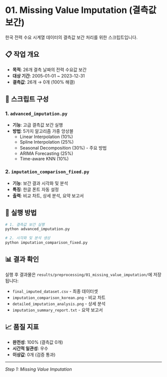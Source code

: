 # 01. Missing Value Imputation (결측값 보간)

한국 전력 수요 시계열 데이터의 결측값 보간 처리를 위한 스크립트입니다.

## 📋 작업 개요

- **목적**: 26개 결측 날짜의 전력 수요값 보간
- **대상 기간**: 2005-01-01 ~ 2023-12-31
- **결측값**: 26개 → 0개 (100% 해결)

## 🐍 스크립트 구성

### 1. `advanced_imputation.py`
- **기능**: 고급 결측값 보간 실행
- **방법**: 5가지 알고리즘 가중 앙상블
  - Linear Interpolation (10%)
  - Spline Interpolation (25%)
  - Seasonal Decomposition (30%) - 주요 방법
  - ARIMA Forecasting (25%)
  - Time-aware KNN (10%)

### 2. `imputation_comparison_fixed.py`
- **기능**: 보간 결과 시각화 및 분석
- **특징**: 한글 폰트 자동 설정
- **출력**: 비교 차트, 상세 분석, 요약 보고서

## 🚀 실행 방법

```bash
# 1. 결측값 보간 실행
python advanced_imputation.py

# 2. 시각화 및 분석 생성
python imputation_comparison_fixed.py
```

## 📊 결과 확인

실행 후 결과물은 `results/preprocessing/01_missing_value_imputation/`에 저장됩니다:

- `final_imputed_dataset.csv` - 최종 데이터셋
- `imputation_comparison_korean.png` - 비교 차트
- `detailed_imputation_analysis.png` - 상세 분석
- `imputation_summary_report.txt` - 요약 보고서

## 📈 품질 지표

- **완전성**: 100% (결측값 0개)
- **시간적 일관성**: 우수
- **이상값**: 0개 (검증 통과)

---
*Step 1: Missing Value Imputation* 